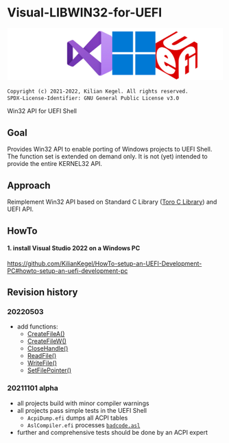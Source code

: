 # Visual-LIBWIN32-for-UEFI
![LOGO](visualWin32API4UefiWide.png)

	Copyright (c) 2021-2022, Kilian Kegel. All rights reserved.
	SPDX-License-Identifier: GNU General Public License v3.0

Win32 API for UEFI Shell

## Goal
Provides Win32 API to enable porting of Windows projects to UEFI Shell.<br>
The function set is extended on demand only. It is not (yet) intended to provide 
the entire KERNEL32 API.

## Approach
Reimplement Win32 API based on Standard C Library ([Toro C Library](https://github.com/KilianKegel/toro-C-Library)) and UEFI API.

## HowTo
#### 1. install Visual Studio 2022 on a Windows PC<br>
https://github.com/KilianKegel/HowTo-setup-an-UEFI-Development-PC#howto-setup-an-uefi-development-pc


## Revision history
### 20220503
* add functions:
   - [CreateFileA()](CreateFileA.c)
   - [CreateFileW()](CreateFileW.c)
   - [CloseHandle()](CloseHandle.c)
   - [ReadFile()](ReadFile.)
   - [WriteFile()](WriteFile.c)
   - [SetFilePointer()](SetFilePointer.c)

### 20211101 alpha
* all projects build with minor compiler warnings
* all projects pass simple tests in the UEFI Shell
    * `AcpiDump.efi` dumps all ACPI tables
    * `AslCompiler.efi` processes [`badcode.asl`](https://github.com/RehabMan/Intel-iasl/blob/master/tests/misc/badcode.asl)
* further and comprehensive tests should be done by an ACPI expert
